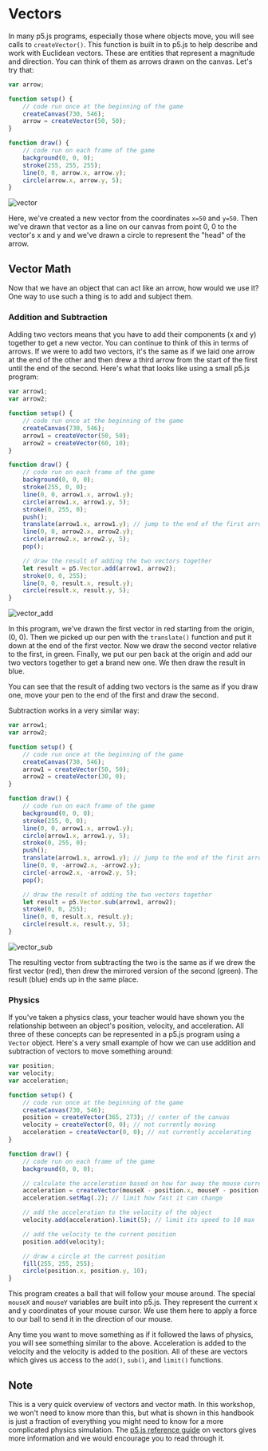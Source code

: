 # Vectors

In many p5.js programs, especially those where objects move, you will see calls
to `createVector()`. This function is built in to p5.js to help describe and work
with Euclidean vectors. These are entities that represent a magnitude and direction.
You can think of them as arrows drawn on the canvas. Let's try that:

```javascript
var arrow;

function setup() {
    // code run once at the beginning of the game
    createCanvas(730, 546);
    arrow = createVector(50, 50);
}

function draw() {
    // code run on each frame of the game
    background(0, 0, 0);
    stroke(255, 255, 255);
    line(0, 0, arrow.x, arrow.y);
    circle(arrow.x, arrow.y, 5);
}
```

![vector](images/vector.png)

Here, we've created a new vector from the coordinates `x=50` and `y=50`. Then we've
drawn that vector as a line on our canvas from point 0, 0 to the vector's x and y
and we've drawn a circle to represent the "head" of the arrow.

## Vector Math

Now that we have an object that can act like an arrow, how would we use it? One
way to use such a thing is to add and subject them.

### Addition and Subtraction

Adding two vectors means that you have to add their components (x and y) together
to get a new vector. You can continue to think of this in terms of arrows. If we
were to add two vectors, it's the same as if we laid one arrow at the end of the
other and then drew a third arrow from the start of the first until the end of the
second. Here's what that looks like using a small p5.js program:

```javascript
var arrow1;
var arrow2;

function setup() {
    // code run once at the beginning of the game
    createCanvas(730, 546);
    arrow1 = createVector(50, 50);
    arrow2 = createVector(60, 10);
}

function draw() {
    // code run on each frame of the game
    background(0, 0, 0);
    stroke(255, 0, 0);
    line(0, 0, arrow1.x, arrow1.y);
    circle(arrow1.x, arrow1.y, 5);
    stroke(0, 255, 0);
    push();
    translate(arrow1.x, arrow1.y); // jump to the end of the first arrow
    line(0, 0, arrow2.x, arrow2.y);
    circle(arrow2.x, arrow2.y, 5);
    pop();

    // draw the result of adding the two vectors together
    let result = p5.Vector.add(arrow1, arrow2);
    stroke(0, 0, 255);
    line(0, 0, result.x, result.y);
    circle(result.x, result.y, 5);
}
```

![vector_add](images/vector_add.png)

In this program, we've drawn the first vector in red starting from the origin, (0, 0).
Then we picked up our pen with the `translate()` function and put it down at the
end of the first vector. Now we draw the second vector relative to the first, in
green. Finally, we put our pen back at the origin and add our two vectors together
to get a brand new one. We then draw the result in blue.

You can see that the result of adding two vectors is the same as if you draw one,
move your pen to the end of the first and draw the second.

Subtraction works in a very similar way:

```javascript
var arrow1;
var arrow2;

function setup() {
    // code run once at the beginning of the game
    createCanvas(730, 546);
    arrow1 = createVector(50, 50);
    arrow2 = createVector(30, 0);
}

function draw() {
    // code run on each frame of the game
    background(0, 0, 0);
    stroke(255, 0, 0);
    line(0, 0, arrow1.x, arrow1.y);
    circle(arrow1.x, arrow1.y, 5);
    stroke(0, 255, 0);
    push();
    translate(arrow1.x, arrow1.y); // jump to the end of the first arrow
    line(0, 0, -arrow2.x, -arrow2.y);
    circle(-arrow2.x, -arrow2.y, 5);
    pop();

    // draw the result of adding the two vectors together
    let result = p5.Vector.sub(arrow1, arrow2);
    stroke(0, 0, 255);
    line(0, 0, result.x, result.y);
    circle(result.x, result.y, 5);
}
```

![vector_sub](images/vector_sub)

The resulting vector from subtracting the two is the same as if we drew the first
vector (red), then drew the mirrored version of the second (green). The result (blue)
ends up in the same place.

### Physics

If you've taken a physics class, your teacher would have shown you the relationship
between an object's position, velocity, and acceleration. All three of these
concepts can be represented in a p5.js program using a `Vector` object. Here's a
very small example of how we can use addition and subtraction of vectors to move
something around:

```javascript
var position;
var velocity;
var acceleration;

function setup() {
    // code run once at the beginning of the game
    createCanvas(730, 546);
    position = createVector(365, 273); // center of the canvas
    velocity = createVector(0, 0); // not currently moving
    acceleration = createVector(0, 0); // not currently accelerating
}

function draw() {
    // code run on each frame of the game
    background(0, 0, 0);

    // calculate the acceleration based on how far away the mouse currently is
    acceleration = createVector(mouseX - position.x, mouseY - position.y);
    acceleration.setMag(.2); // limit how fast it can change

    // add the acceleration to the velocity of the object
    velocity.add(acceleration).limit(5); // limit its speed to 10 max

    // add the velocity to the current position
    position.add(velocity);

    // draw a circle at the current position
    fill(255, 255, 255);
    circle(position.x, position.y, 10);
}
```

This program creates a ball that will follow your mouse around. The special `mouseX`
and `mouseY` variables are built into p5.js. They represent the current x and y
coordinates of your mouse cursor. We use them here to apply a force to our ball
to send it in the direction of our mouse.

Any time you want to move something as if it followed the laws of physics, you
will see something similar to the above. Acceleration is added to the velocity
and the velocity is added to the position. All of these are vectors which gives
us access to the `add()`, `sub()`, and `limit()` functions.

## Note

This is a very quick overview of vectors and vector math. In this workshop, we
won't need to know more than this, but what is shown in this handbook is just a
fraction of everything you might need to know for a more complicated physics
simulation. The [p5.js reference guide](https://p5js.org/reference/#/p5.Vector) on
vectors gives more information and we would encourage you to read through it.
